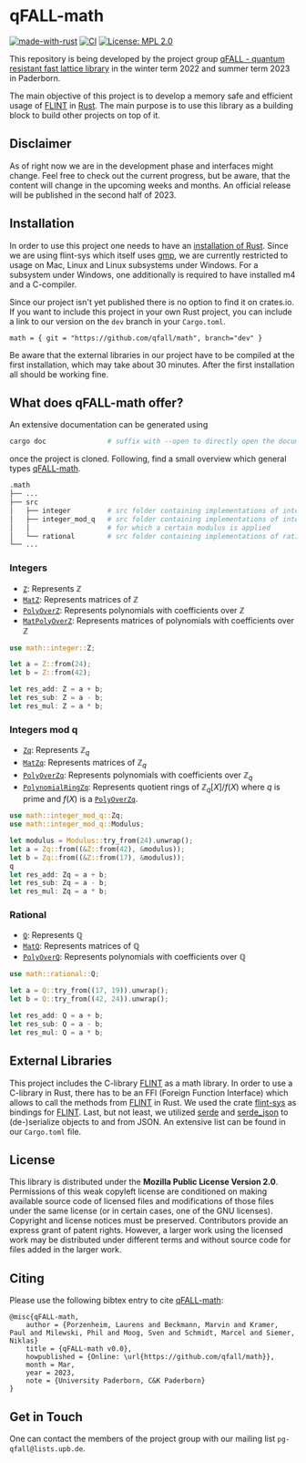 # qFALL-math
[![made-with-rust](https://img.shields.io/badge/Made%20with-Rust-1f425f.svg)](https://www.rust-lang.org/)
[![CI](https://github.com/qfall/math/actions/workflows/pull_request.yml/badge.svg?branch=dev)](https://github.com/qfall/math/actions/workflows/pull_request.yml)
[![License: MPL 2.0](https://img.shields.io/badge/License-MPL_2.0-brightgreen.svg)](https://opensource.org/licenses/MPL-2.0)
<TODO Badge for Documentation>
<TODO Badge for Code Coverage>
<TODO Badge for Website>

This repository is being developed by the project group [qFALL - quantum resistant fast lattice library](https://cs.uni-paderborn.de/cuk/lehre/veranstaltungen/ws-2022-23/project-group-qfall) in the winter term 2022 and summer term 2023 in Paderborn.

The main objective of this project is to develop a memory safe and efficient usage of
[FLINT](https://flintlib.org/) in [Rust](https://www.rust-lang.org/). The main purpose
is to use this library as a building block to build other projects on top of it.

## Disclaimer
As of right now we are in the development phase and interfaces might change.
Feel free to check out the current progress, but be aware, that the content will
change in the upcoming weeks and months. An official release will be published in the second half of 2023.

## Installation
In order to use this project one needs to have an [installation of Rust](https://www.rust-lang.org/tools/install). Since we are using flint-sys
which itself uses [gmp](https://gmplib.org/manual/), we are currently restricted to usage on Mac, Linux and Linux subsystems under Windows. For a subsystem under Windows, one additionally is required to have installed m4 and a C-compiler.

Since our project isn't yet published there is no option to find it on crates.io.
If you want to include this project in your own Rust project, you can 
include a link to our version on the `dev` branch in your `Cargo.toml`. 

```text
math = { git = "https://github.com/qfall/math", branch="dev" }
```

Be aware that the external libraries in our project have to be compiled at the first installation,
which may take about 30 minutes. After the first installation all should be working fine.


## What does qFALL-math offer?

An extensive documentation can be generated using

```bash
cargo doc               # suffix with --open to directly open the documentation
```
once the project is cloned. Following, find a small overview which general types [qFALL-math](https://github.com/qfall/math).

```bash
.math
├── ...
├── src                 
│   ├── integer         # src folder containing implementations of integers
│   ├── integer_mod_q   # src folder containing implementations of integers
│   │                   # for which a certain modulus is applied 
│   └── rational        # src folder containing implementations of rationals
└── ...
```

### Integers

- [`Z`](https://github.com/qfall/math/blob/dev/src/integer/z.rs): Represents $\mathbb Z$
- [`MatZ`](https://github.com/qfall/math/blob/dev/src/integer/mat_z.rs): Represents matrices of $\mathbb Z$
- [`PolyOverZ`]((https://github.com/qfall/math/blob/dev/src/integer/poly_over_z.rs)): Represents polynomials with coefficients over $\mathbb Z$
- [`MatPolyOverZ`]((https://github.com/qfall/math/blob/dev/src/integer/mat_poly_over_z.rs)): Represents matrices of polynomials with coefficients over $\mathbb Z$


```rust
use math::integer::Z;

let a = Z::from(24);
let b = Z::from(42);

let res_add: Z = a + b;
let res_sub: Z = a - b;
let res_mul: Z = a * b;
```

### Integers mod q

- [`Zq`]((https://github.com/qfall/math/blob/dev/src/integer_mod_q/zq.rs)): Represents $\mathbb Z_q$
- [`MatZq`]((https://github.com/qfall/math/blob/dev/src/integer_mod_q/mat_zq.rs)): Represents matrices of $\mathbb Z_q$
- [`PolyOverZq`]((https://github.com/qfall/math/blob/dev/src/integer_mod_q/poly_over_zq.rs)): Represents polynomials with coefficients over $\mathbb Z_q$
- [`PolynomialRingZq`]((https://github.com/qfall/math/blob/dev/src/integer_mod_q/polynomial_ring_zq.rs)): Represents quotient rings of $\mathbb Z_q[X]/f(X)$ where $q$ is prime and $f(X)$ is a [`PolyOverZq`]((https://github.com/qfall/math/blob/dev/src/integer_mod_q/poly_over_zq.rs)).

```rust
use math::integer_mod_q::Zq;
use math::integer_mod_q::Modulus;

let modulus = Modulus::try_from(24).unwrap();
let a = Zq::from((&Z::from(42), &modulus));
let b = Zq::from((&Z::from(17), &modulus));
q
let res_add: Zq = a + b;
let res_sub: Zq = a - b;
let res_mul: Zq = a * b;
```

### Rational

- [`Q`]((https://github.com/qfall/math/blob/dev/src/rational/q.rs)): Represents $\mathbb Q$
- [`MatQ`]((https://github.com/qfall/math/blob/dev/src/rational/mat.rs)): Represents matrices of $\mathbb Q$
- [`PolyOverQ`]((https://github.com/qfall/math/blob/dev/src/rational/poly_over_q.rs)): Represents polynomials with coefficients over $\mathbb Q$

```rust
use math::rational::Q;

let a = Q::try_from((17, 19)).unwrap();
let b = Q::try_from((42, 24)).unwrap();

let res_add: Q = a + b;
let res_sub: Q = a - b;
let res_mul: Q = a * b;
```

## External Libraries
This project includes the C-library [FLINT](https://flintlib.org/) as a math library. In order to use a C-library in Rust, there has to be an FFI (Foreign Function Interface) which allows to call the methods from [FLINT](https://flintlib.org/) in Rust. We used the crate [flint-sys](https://github.com/alex-ozdemir/flint-rs/tree/master/flint-sys) as bindings for [FLINT](https://flintlib.org/).
Last, but not least, we utilized [serde](https://crates.io/crates/serde) and [serde_json](https://crates.io/crates/serde_json) to (de-)serialize objects to and from JSON. An extensive list can be found in our `Cargo.toml` file.

## License
This library is distributed under the **Mozilla Public License Version 2.0**.
Permissions of this weak copyleft license are conditioned on making available source code of licensed files and modifications of those files under the same license (or in certain cases, one of the GNU licenses). Copyright and license notices must be preserved. Contributors provide an express grant of patent rights. However, a larger work using the licensed work may be distributed under different terms and without source code for files added in the larger work.

## Citing

Please use the following bibtex entry to cite [qFALL-math](https://github.com/qfall/math):

```text
@misc{qFALL-math,
    author = {Porzenheim, Laurens and Beckmann, Marvin and Kramer, Paul and Milewski, Phil and Moog, Sven and Schmidt, Marcel and Siemer, Niklas}
    title = {qFALL-math v0.0},
    howpublished = {Online: \url{https://github.com/qfall/math}},
    month = Mar,
    year = 2023,
    note = {University Paderborn, C&K Paderborn}
}
```

## Get in Touch
One can contact the members of the project group with our mailing list `pg-qfall@lists.upb.de`.